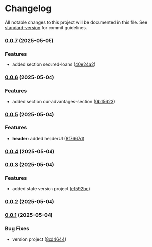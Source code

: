 # Changelog

All notable changes to this project will be documented in this file. See [standard-version](https://github.com/conventional-changelog/standard-version) for commit guidelines.

### [0.0.7](https://github.com/DKMFzF/frontend-portfolio/compare/v0.0.6...v0.0.7) (2025-05-05)


### Features

* added section secured-loans ([40e24a2](https://github.com/DKMFzF/frontend-portfolio/commit/40e24a2abac63da8397793a4a06a941b5a55e0e3))

### [0.0.6](https://github.com/DKMFzF/frontend-portfolio/compare/v0.0.5...v0.0.6) (2025-05-04)


### Features

* added section our-advantages-section ([0bd5623](https://github.com/DKMFzF/frontend-portfolio/commit/0bd5623872008d1152a2445a01d112085176141a))

### [0.0.5](https://github.com/DKMFzF/frontend-portfolio/compare/v0.0.4...v0.0.5) (2025-05-04)


### Features

* **header:** added headerUI ([8f7667d](https://github.com/DKMFzF/frontend-portfolio/commit/8f7667d79b3e6918f35644c24a86ea1d9766753b))

### [0.0.4](https://github.com/DKMFzF/frontend-portfolio/compare/v0.0.3...v0.0.4) (2025-05-04)

### [0.0.3](https://github.com/DKMFzF/frontend-portfolio/compare/v0.0.2...v0.0.3) (2025-05-04)


### Features

* added state version project ([ef592bc](https://github.com/DKMFzF/frontend-portfolio/commit/ef592bca588a788289d67b3ee1c8a025b3b2931b))

### [0.0.2](https://github.com/DKMFzF/frontend-portfolio/compare/v0.0.1...v0.0.2) (2025-05-04)

### [0.0.1](https://github.com/DKMFzF/frontend-portfolio/compare/v1.72.0...v0.0.1) (2025-05-04)


### Bug Fixes

* version project ([8cd4644](https://github.com/DKMFzF/frontend-portfolio/commit/8cd464414dc3c1ae56b00782de289cb6ab44592b))
